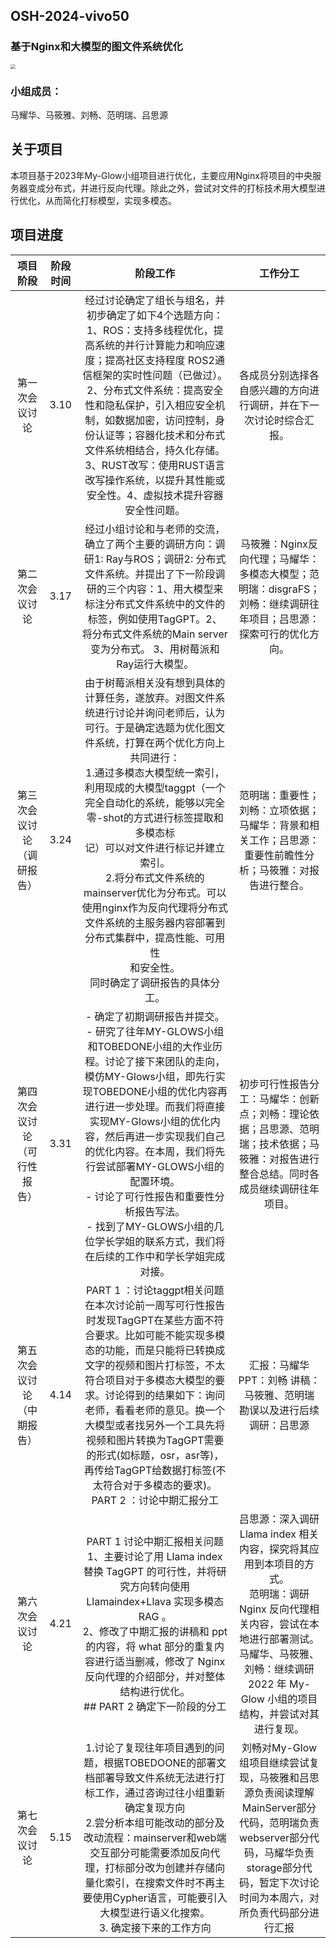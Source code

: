 ## OSH-2024-vivo50

### 基于Nginx和大模型的图文件系统优化

<img src="https://img2024.cnblogs.com/blog/1996139/202403/1996139-20240310175941572-34509825.jpg" style="zoom:50%;" />

### 小组成员：

马耀华、马筱雅、刘畅、范明瑞、吕思源

## 关于项目

本项目基于2023年My-Glow小组项目进行优化，主要应用Nginx将项目的中央服务器变成分布式，并进行反向代理。除此之外，尝试对文件的打标技术用大模型进行优化，从而简化打标模型，实现多模态。

## 项目进度

|           项目阶段           | 阶段时间 |                           阶段工作                           |                           工作分工                           |
| :--------------------------: | :------: | :----------------------------------------------------------: | :----------------------------------------------------------: |
|        第一次会议讨论        |   3.10   | 经过讨论确定了组长与组名，并初步确定了如下4个选题方向：1、ROS：支持多线程优化，提高系统的并行计算能力和响应速度；提高社区支持程度 ROS2通信框架的实时性问题（已做过）。2、分布式文件系统：提高安全性和隐私保护，引入相应安全机制，如数据加密，访问控制，身份认证等；容器化技术和分布式文件系统相结合，持久化存储。3、RUST改写：使用RUST语言改写操作系统，以提升其性能或安全性。4、虚拟技术提升容器安全性问题。 | 各成员分别选择各自感兴趣的方向进行调研，并在下一次讨论时综合汇报。 |
|        第二次会议讨论        |   3.17   | 经过小组讨论和与老师的交流，确立了两个主要的调研方向：调研1: Ray与ROS；调研2: 分布式文件系统。并提出了下一阶段调研的三个内容：1、用大模型来标注分布式文件系统中的文件的标签，例如使用TagGPT。2、 将分布式文件系统的Main server变为分布式。 3、用树莓派和Ray运行大模型。 | 马筱雅：Nginx反向代理；马耀华：多模态大模型；范明瑞：disgraFS；刘畅：继续调研往年项目；吕思源：探索可行的优化方向。 |
|  第三次会议讨论（调研报告）  |   3.24   | 由于树莓派相关没有想到具体的计算任务，遂放弃。对图文件系统进行讨论并询问老师后，认为可行。于是确定选题为优化图文件系统，打算在两个优化方向上共同进行：<br/>1.通过多模态大模型统一索引，利用现成的大模型taggpt（一个完全自动化的系统，能够以完全零-shot的方式进行标签提取和多模态标<br/>记）可以对文件进行标记并建立索引。<br/>2.将分布式文件系统的mainserver优化为分布式。可以使用nginx作为反向代理将分布式文件系统的主服务器内容部署到分布式集群中，提高性能、可用性<br/>和安全性。<br/>同时确定了调研报告的具体分工。 | 范明瑞：重要性；刘畅：立项依据；马耀华：背景和相关工作；吕思源：重要性前瞻性分析；马筱雅：对报告进行整合。 |
| 第四次会议讨论（可行性报告） |   3.31   | - 确定了初期调研报告并提交。<br/>- 研究了往年MY-GLOWS小组和TOBEDONE小组的大作业历程。讨论了接下来团队的走向，模仿MY-Glows小组，即先行实现TOBEDONE小组的优化内容再进行进一步处理。而我们将直接实现MY-Glows小组的优化内容，然后再进一步实现我们自己的优化内容。在本周，我们将先行尝试部署MY-GLOWS小组的配置环境。<br/>- 讨论了可行性报告和重要性分析报告写法。<br/>- 找到了MY-GLOWS小组的几位学长学姐的联系方式，我们将在后续的工作中和学长学姐完成对接。 | 初步可行性报告分工：马耀华：创新点；刘畅：理论依据；吕思源、范明瑞；技术依据；马筱雅：对报告进行整合总结。同时各成员继续调研往年项目。 |
|  第五次会议讨论（中期报告）  |   4.14   | PART 1 ：讨论taggpt相关问题<br/>在本次讨论前一周写可行性报告时发现TagGPT在某些方面不符合要求。比如可能不能实现多模态的功能，而是只能将已转换成文字的视频和图片打标签，不太符合项目对于多模态大模型的要求。讨论得到的结果如下：询问老师，看看老师的意见。换一个大模型或者找另外一个工具先将视频和图片转换为TagGPT需要的形式(如标题，osr，asr等)，再传给TagGPT给数据打标签(不太符合对于多模态的要求)。<br/>PART 2 ：讨论中期汇报分工 | 汇报：马耀华 PPT：刘畅 讲稿：马筱雅、范明瑞 勘误以及进行后续调研：吕思源 |
|        第六次会议讨论        |   4.21   | PART 1 讨论中期汇报相关问题<br/>1、主要讨论了用  Llama index  替换 TagGPT 的可行性，并将研究方向转向使用 Llamaindex+Llava 实现多模态RAG 。<br/>2、修改了中期汇报的讲稿和 ppt 的内容，将 what 部分的重复内容进行适当删减，修改了 Nginx 反向代理的介绍部分，并对整体结构进行优化。<br/>## PART 2 确定下一阶段的分工<br/> | 吕思源：深入调研 Llama index 相关内容，探究将其应用到本项目的方式。<br/>范明瑞：调研 Nginx 反向代理相关内容，尝试在本地进行部署测试。<br/>马耀华、马筱雅、刘畅：继续调研 2022 年 My-Glow 小组的项目结构，并尝试对其进行复现。 |
|            第七次会议讨论                  |   5.15      |     1.讨论了复现往年项目遇到的问题，根据TOBEDOONE的部署文档部署导致文件系统无法进行打标工作，通过咨询过往小组重新确定复现方向   <br> 2.尝分析本组可能改动的部分及改动流程：mainserver和web端交互部分可能需要添加反向代理，打标部分改为创建并存储向量化索引，在搜索文件时不再主要使用Cypher语言，可能要引入大模型进行语义化搜索。<br> 3. 确定接下来的工作方向                   |刘畅对My-Glow组项目继续尝试复现，马筱雅和吕思源负责阅读理解MainServer部分代码，范明瑞负责webserver部分代码，马耀华负责storage部分代码，暂定下次讨论时间为本周六，对所负责代码部分进行汇报|                            |                                                              |




